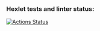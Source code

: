 ### Hexlet tests and linter status:
[![Actions Status](https://github.com/n8creator/python-project-lvl3/workflows/hexlet-check/badge.svg)](https://github.com/n8creator/python-project-lvl3/actions)